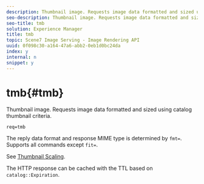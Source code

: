 ```yaml
---
description: Thumbnail image. Requests image data formatted and sized using catalog thumbnail criteria.
seo-description: Thumbnail image. Requests image data formatted and sized using catalog thumbnail criteria.
seo-title: tmb
solution: Experience Manager
title: tmb
topic: Scene7 Image Serving - Image Rendering API
uuid: 0f098c30-a164-47a6-abb2-0eb1d0bc24da
index: y
internal: n
snippet: y
---
```


# tmb{#tmb}

Thumbnail image. Requests image data formatted and sized using catalog thumbnail criteria.

 `req=tmb`

The reply data format and response MIME type is determined by `fmt=`. Supports all commands except `fit=`.

See [Thumbnail Scaling](../../../../../../is-api/http-ref/image-serving-api-ref/c-http-protocol-reference/c-notes-on-server-behavior/r-thumbnail-scaling.md#reference-0f71817f721d4913b34816758d69b07f).

The HTTP response can be cached with the TTL based on `catalog::Expiration`. 
